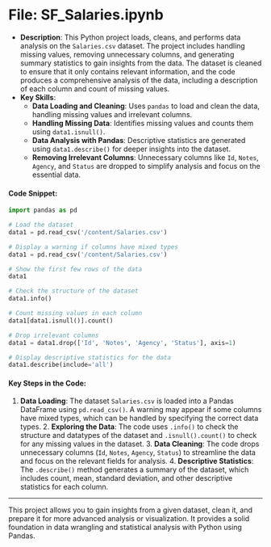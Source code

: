 # File: SF_Salaries.ipynb

 - **Description**: This Python project loads, cleans, and performs data analysis on the `Salaries.csv` dataset. The project includes handling missing values, removing unnecessary columns, and generating summary statistics to gain insights from the data. The dataset is cleaned to ensure that it only contains relevant information, and the code produces a comprehensive analysis of the data, including a description of each column and count of missing values.
  - **Key Skills**: 
    - **Data Loading and Cleaning**: Uses `pandas` to load and clean the data, handling missing values and irrelevant columns.
    - **Handling Missing Data**: Identifies missing values and counts them using `data1.isnull()`.
    - **Data Analysis with Pandas**: Descriptive statistics are generated using `data1.describe()` for deeper insights into the dataset.
    - **Removing Irrelevant Columns**: Unnecessary columns like `Id`, `Notes`, `Agency`, and `Status` are dropped to simplify analysis and focus on the essential data.
    
   #### Code Snippet:

  ```python
  import pandas as pd

  # Load the dataset
  data1 = pd.read_csv('/content/Salaries.csv')

  # Display a warning if columns have mixed types
  data1 = pd.read_csv('/content/Salaries.csv')

  # Show the first few rows of the data
  data1

  # Check the structure of the dataset
  data1.info()

  # Count missing values in each column
  data1[data1.isnull()].count()

  # Drop irrelevant columns
  data1 = data1.drop(['Id', 'Notes', 'Agency', 'Status'], axis=1)

  # Display descriptive statistics for the data
  data1.describe(include='all')
```

   #### Key Steps in the Code:
   1. **Data Loading**: The dataset `Salaries.csv` is loaded into a Pandas DataFrame using `pd.read_csv()`. A warning may appear if some columns have mixed types, which can be handled by specifying the correct data types.
    2. **Exploring the Data**: The code uses `.info()` to check the structure and datatypes of the dataset and `.isnull().count()` to check for any missing values in the dataset.
    3. **Data Cleaning**: The code drops unnecessary columns (`Id`, `Notes`, `Agency`, `Status`) to streamline the data and focus on the relevant fields for analysis.
    4. **Descriptive Statistics**: The `.describe()` method generates a summary of the dataset, which includes count, mean, standard deviation, and other descriptive statistics for each column.

---

This project allows you to gain insights from a given dataset, clean it, and prepare it for more advanced analysis or visualization. It provides a solid foundation in data wrangling and statistical analysis with Python using Pandas.
